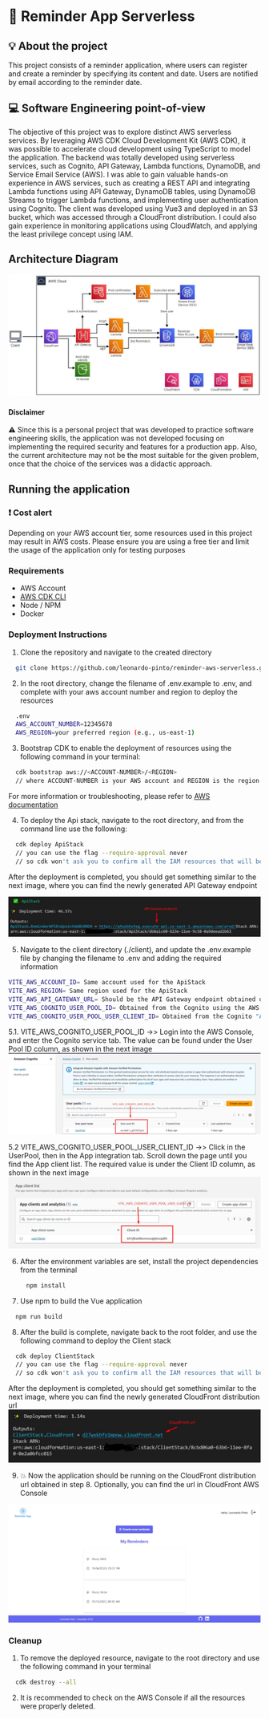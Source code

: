 # :bell: Reminder App Serverless

## :bulb: About the project
This project consists of a reminder application, where users can register and create a reminder by specifying its content and date. Users are notified by email according to the reminder date.

## :computer: Software Engineering point-of-view
The objective of this project was to explore distinct AWS serverless services. By leveraging AWS CDK Cloud Development Kit (AWS CDK), it was possible to accelerate cloud development using TypeScript to model the application. 
The backend was totally developed using serverless services, such as Cognito, API Gateway, Lambda functions, DynamoDB, and Service Email Service (AWS). I was able to gain valuable hands-on experience in AWS services, such as creating a REST API and integrating Lambda functions using API Gateway, DynamoDB tables, using DynamoDB Streams to trigger Lambda functions, and implementing user authentication using Cognito.
The client was developed using Vue3 and deployed in an S3 bucket, which was accessed through a CloudFront distribution. 
I could also gain experience in monitoring applications using CloudWatch, and applying the least privilege concept using IAM. 

## Architecture Diagram

![](./demo-images/architecture-diagram.jpg)

#### Disclaimer
:warning: Since this is a personal project that was developed to practice software engineering skills, the application was not developed focusing on implementing the required security and features for a production app. Also, the current architecture may not be the most suitable for the given problem, once that the choice of the services was a didactic approach.

## Running the application

### :exclamation: Cost alert

Depending on your AWS account tier, some resources used in this project may result in AWS costs. Please ensure you are using a free tier and limit the usage of the application only for testing purposes

### Requirements
* AWS Account
* [AWS CDK CLI](https://docs.aws.amazon.com/cdk/v2/guide/getting_started.html)
* Node / NPM
* Docker

### Deployment Instructions

1. Clone the repository and navigate to the created directory
```sh
  git clone https://github.com/leonardo-pinto/reminder-aws-serverless.git
```
2. In the root directory, change the filename of .env.example to .env, and complete with your aws account number and region to deploy the resources

```sh
  .env
  AWS_ACCOUNT_NUMBER=12345678
  AWS_REGION=your preferred region (e.g., us-east-1)
```

3. Bootstrap CDK to enable the deployment of resources using the following command in your terminal:
```sh
  cdk bootstrap aws://<ACCOUNT-NUMBER>/<REGION>
  // where ACCOUNT-NUMBER is your AWS account and REGION is the region in which you want to deploy your resources
```
For more information or troubleshooting, please refer to [AWS documentation](https://docs.aws.amazon.com/cdk/v2/guide/bootstrapping.html)

4. To deploy the Api stack, navigate to the root directory, and from the command line use the following:
```sh
  cdk deploy ApiStack
  // you can use the flag --require-approval never
  // so cdk won't ask you to confirm all the IAM resources that will be created
```
After the deployment is completed, you should get something similar to the next image, where you can find the newly generated API Gateway endpoint

![](./demo-images/api-stack-deploy.jpg)

5. Navigate to the client directory (./client), and update the .env.example file by changing the filename to .env and adding the required information

``` sh
VITE_AWS_ACCOUNT_ID= Same account used for the ApiStack
VITE_AWS_REGION= Same region used for the ApiStack
VITE_AWS_API_GATEWAY_URL= Should be the API Gateway endpoint obtained on step 4
VITE_AWS_COGNITO_USER_POOL_ID= Obtained from the Cognito using the AWS Console, as shown in step 5.1
VITE_AWS_COGNITO_USER_POOL_USER_CLIENT_ID= Obtained from the Cognito "App integration" tab using the AWS Console, as shown in step 5.1
```

5.1. VITE_AWS_COGNITO_USER_POOL_ID ->> Login into the AWS Console, and enter the Cognito service tab. The value can be found under the User Pool ID column, as shown in the next image
![](./demo-images/console-cognito-pool-id.jpg)

5.2 VITE_AWS_COGNITO_USER_POOL_USER_CLIENT_ID ->> Click in the UserPool, then in the App integration tab. Scroll down the page until you find the App client list. The required value is under the Client ID column, as shown in the next image
![](./demo-images/console-cognito-client-id.jpg)

6. After the environment variables are set, install the project dependencies from the terminal
``` sh
     npm install
```

7. Use npm to build the Vue application
``` sh
  npm run build
```

8. After the build is complete, navigate back to the root folder, and use the following command to deploy the Client stack
``` sh
  cdk deploy ClientStack
  // you can use the flag --require-approval never
  // so cdk won't ask you to confirm all the IAM resources that will be created
```

After the deployment is completed, you should get something similar to the next image, where you can find the newly generated CloudFront distribution url
![](./demo-images/client-stack-deploy.jpg)

9. :boom: Now the application should be running on the CloudFront distribution url obtained in step 8. Optionally, you can find the url in CloudFront AWS Console

![](./demo-images/app-demo.jpg)


### Cleanup

1. To remove the deployed resource, navigate to the root directory and use the following command in your terminal
```sh
  cdk destroy --all
```

2. It is recommended to check on the AWS Console if all the resources were properly deleted.


